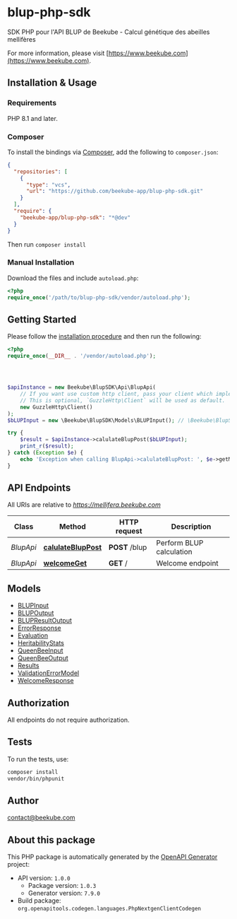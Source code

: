 # blup-php-sdk

SDK PHP pour l'API BLUP de Beekube - Calcul génétique des abeilles mellifères

For more information, please visit [https://www.beekube.com](https://www.beekube.com).

## Installation & Usage

### Requirements

PHP 8.1 and later.

### Composer

To install the bindings via [Composer](https://getcomposer.org/), add the following to `composer.json`:

```json
{
  "repositories": [
    {
      "type": "vcs",
      "url": "https://github.com/beekube-app/blup-php-sdk.git"
    }
  ],
  "require": {
    "beekube-app/blup-php-sdk": "*@dev"
  }
}
```

Then run `composer install`

### Manual Installation

Download the files and include `autoload.php`:

```php
<?php
require_once('/path/to/blup-php-sdk/vendor/autoload.php');
```

## Getting Started

Please follow the [installation procedure](#installation--usage) and then run the following:

```php
<?php
require_once(__DIR__ . '/vendor/autoload.php');




$apiInstance = new Beekube\BlupSDK\Api\BlupApi(
    // If you want use custom http client, pass your client which implements `GuzzleHttp\ClientInterface`.
    // This is optional, `GuzzleHttp\Client` will be used as default.
    new GuzzleHttp\Client()
);
$bLUPInput = new \Beekube\BlupSDK\Models\BLUPInput(); // \Beekube\BlupSDK\Models\BLUPInput

try {
    $result = $apiInstance->calulateBlupPost($bLUPInput);
    print_r($result);
} catch (Exception $e) {
    echo 'Exception when calling BlupApi->calulateBlupPost: ', $e->getMessage(), PHP_EOL;
}

```

## API Endpoints

All URIs are relative to *https://mellifera.beekube.com*

Class | Method | HTTP request | Description
------------ | ------------- | ------------- | -------------
*BlupApi* | [**calulateBlupPost**](docs/Api/BlupApi.md#calulatebluppost) | **POST** /blup | Perform BLUP calculation
*BlupApi* | [**welcomeGet**](docs/Api/BlupApi.md#welcomeget) | **GET** / | Welcome endpoint

## Models

- [BLUPInput](docs/Model/BLUPInput.md)
- [BLUPOutput](docs/Model/BLUPOutput.md)
- [BLUPResultOutput](docs/Model/BLUPResultOutput.md)
- [ErrorResponse](docs/Model/ErrorResponse.md)
- [Evaluation](docs/Model/Evaluation.md)
- [HeritabilityStats](docs/Model/HeritabilityStats.md)
- [QueenBeeInput](docs/Model/QueenBeeInput.md)
- [QueenBeeOutput](docs/Model/QueenBeeOutput.md)
- [Results](docs/Model/Results.md)
- [ValidationErrorModel](docs/Model/ValidationErrorModel.md)
- [WelcomeResponse](docs/Model/WelcomeResponse.md)

## Authorization
All endpoints do not require authorization.
## Tests

To run the tests, use:

```bash
composer install
vendor/bin/phpunit
```

## Author

contact@beekube.com

## About this package

This PHP package is automatically generated by the [OpenAPI Generator](https://openapi-generator.tech) project:

- API version: `1.0.0`
    - Package version: `1.0.3`
    - Generator version: `7.9.0`
- Build package: `org.openapitools.codegen.languages.PhpNextgenClientCodegen`
